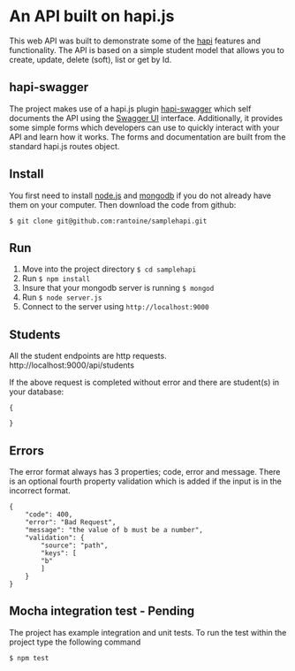 # An API built on hapi.js

This web API was built to demonstrate some of the [hapi](hapijs.com) features and functionality.
The API is based on a simple student model that allows you to create, update, delete (soft), list or get by Id.

## hapi-swagger
The project makes use of a hapi.js plugin [hapi-swagger](https://github.com/glennjones/hapi-swagger) which self documents the API using the [Swagger UI](https://github.com/wordnik/swagger-ui) interface. Additionally, it provides some simple forms which developers can use to quickly interact with your API and learn how it works. The forms and documentation are built from the standard hapi.js routes object.


## Install
You first need to install [node.js](http://nodejs.org/) and [mongodb](http://www.mongodb.org/downloads) if you do not already have them on your computer. Then download the code from github: 

    $ git clone git@github.com:rantoine/samplehapi.git
       
    
## Run

1. Move into the project directory `$ cd samplehapi`
2. Run `$ npm install`
3. Insure that your mongodb server is running `$ mongod`
4. Run `$ node server.js`
5. Connect to the server using `http://localhost:9000`


## Students
All the student endpoints are http requests.
    http://localhost:9000/api/students
    
If the above request is completed without error and there are student(s) in your database:

    {
        
    }


## Errors

The error format always has 3 properties; code, error and message. There is an optional fourth property validation which is added if the input is in the incorrect format. 
    
    {
      	"code": 400,
  		"error": "Bad Request",
  		"message": "the value of b must be a number",
  		"validation": {
    		"source": "path",
    		"keys": [
      		"b"
    		]
  		}
	}



## Mocha integration test - Pending
The project has example integration and unit tests. To run the test within the project type the following command

    $ npm test




